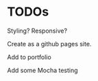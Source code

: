 # TODOs 

Styling? Responsive?

Create as a github pages site.

Add to portfolio

Add some Mocha testing